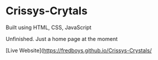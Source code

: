 # Crissys-Crytals

Built using HTML, CSS, JavaScript

Unfinished. Just a home page at the moment

[Live Website](https://fredboys.github.io/Crissys-Crystals/